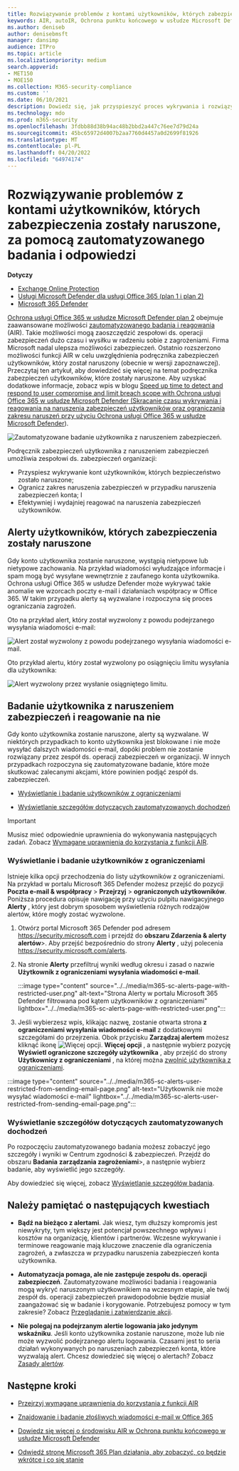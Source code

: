 ```yaml
---
title: Rozwiązywanie problemów z kontami użytkowników, których zabezpieczenia zostały naruszone, za pomocą zautomatyzowanego badania i odpowiedzi
keywords: AIR, autoIR, Ochrona punktu końcowego w usłudze Microsoft Defender, automated, investigation, response, remediation, threats, advanced, threat, protection, compromised
ms.author: deniseb
author: denisebmsft
manager: dansimp
audience: ITPro
ms.topic: article
ms.localizationpriority: medium
search.appverid:
- MET150
- MOE150
ms.collection: M365-security-compliance
ms.custom: ''
ms.date: 06/10/2021
description: Dowiedz się, jak przyspieszyć proces wykrywania i rozwiązywania problemów z kontami użytkowników, których zabezpieczenia zostały naruszone, dzięki możliwościom zautomatyzowanego badania i reagowania w planie Ochrona usługi Office 365 w usłudze Microsoft Defender 2.
ms.technology: mdo
ms.prod: m365-security
ms.openlocfilehash: 3fdbb88d38b94ac48b2bbd2a447c76ee7d79d24a
ms.sourcegitcommit: 45bc65972d4007b2aa7760d4457a0d2699f81926
ms.translationtype: MT
ms.contentlocale: pl-PL
ms.lasthandoff: 04/20/2022
ms.locfileid: "64974174"
---
```

# <a name="address-compromised-user-accounts-with-automated-investigation-and-response"></a>Rozwiązywanie problemów z kontami użytkowników, których zabezpieczenia zostały naruszone, za pomocą zautomatyzowanego badania i odpowiedzi

**Dotyczy**
- [Exchange Online Protection](exchange-online-protection-overview.md)
- [Usługi Microsoft Defender dla usługi Office 365 (plan 1 i plan 2)](defender-for-office-365.md)
- [Microsoft 365 Defender](../defender/microsoft-365-defender.md)

[Ochrona usługi Office 365 w usłudze Microsoft Defender plan 2](defender-for-office-365.md#microsoft-defender-for-office-365-plan-1-and-plan-2) obejmuje zaawansowane możliwości [zautomatyzowanego badania i reagowania](office-365-air.md) (AIR). Takie możliwości mogą zaoszczędzić zespołowi ds. operacji zabezpieczeń dużo czasu i wysiłku w radzeniu sobie z zagrożeniami. Firma Microsoft nadal ulepsza możliwości zabezpieczeń. Ostatnio rozszerzono możliwości funkcji AIR w celu uwzględnienia podręcznika zabezpieczeń użytkowników, który został naruszony (obecnie w wersji zapoznawczej). Przeczytaj ten artykuł, aby dowiedzieć się więcej na temat podręcznika zabezpieczeń użytkowników, które zostały naruszone. Aby uzyskać dodatkowe informacje, zobacz wpis w blogu [Speed up time to detect and respond to user compromise and limit breach scope with Ochrona usługi Office 365 w usłudze Microsoft Defender (Skracanie czasu wykrywania i reagowania na naruszenia zabezpieczeń użytkowników oraz ograniczania zakresu naruszeń przy użyciu Ochrona usługi Office 365 w usłudze Microsoft Defender](https://techcommunity.microsoft.com/t5/Security-Privacy-and-Compliance/Speed-up-time-to-detect-and-respond-to-user-compromise-and-limit/ba-p/977053)).

![Zautomatyzowane badanie użytkownika z naruszeniem zabezpieczeń.](/microsoft-365/media/office365atp-compduserinvestigation.jpg)

Podręcznik zabezpieczeń użytkownika z naruszeniem zabezpieczeń umożliwia zespołowi ds. zabezpieczeń organizacji:

- Przyspiesz wykrywanie kont użytkowników, których bezpieczeństwo zostało naruszone;
- Ogranicz zakres naruszenia zabezpieczeń w przypadku naruszenia zabezpieczeń konta; I
- Efektywniej i wydajniej reagować na naruszenia zabezpieczeń użytkowników.

## <a name="compromised-user-alerts"></a>Alerty użytkowników, których zabezpieczenia zostały naruszone

Gdy konto użytkownika zostanie naruszone, wystąpią nietypowe lub nietypowe zachowania. Na przykład wiadomości wyłudzające informacje i spam mogą być wysyłane wewnętrznie z zaufanego konta użytkownika. Ochrona usługi Office 365 w usłudze Defender może wykrywać takie anomalie we wzorcach poczty e-mail i działaniach współpracy w Office 365. W takim przypadku alerty są wyzwalane i rozpoczyna się proces ograniczania zagrożeń.

Oto na przykład alert, który został wyzwolony z powodu podejrzanego wysyłania wiadomości e-mail:

![Alert został wyzwolony z powodu podejrzanego wysyłania wiadomości e-mail.](/microsoft-365/media/office365atp-suspiciousemailsendalert.jpg)

Oto przykład alertu, który został wyzwolony po osiągnięciu limitu wysyłania dla użytkownika:

![Alert wyzwolony przez wysłanie osiągniętego limitu.](/microsoft-365/media/office365atp-sendinglimitreached.jpg)

## <a name="investigate-and-respond-to-a-compromised-user"></a>Badanie użytkownika z naruszeniem zabezpieczeń i reagowanie na nie

Gdy konto użytkownika zostanie naruszone, alerty są wyzwalane. W niektórych przypadkach to konto użytkownika jest blokowane i nie może wysyłać dalszych wiadomości e-mail, dopóki problem nie zostanie rozwiązany przez zespół ds. operacji zabezpieczeń w organizacji. W innych przypadkach rozpoczyna się zautomatyzowane badanie, które może skutkować zalecanymi akcjami, które powinien podjąć zespół ds. zabezpieczeń.

- [Wyświetlanie i badanie użytkowników z ograniczeniami](#view-and-investigate-restricted-users)

- [Wyświetlanie szczegółów dotyczących zautomatyzowanych dochodzeń](#view-details-about-automated-investigations)

> [!IMPORTANT]
> Musisz mieć odpowiednie uprawnienia do wykonywania następujących zadań. Zobacz [Wymagane uprawnienia do korzystania z funkcji AIR](office-365-air.md#required-permissions-to-use-air-capabilities).

### <a name="view-and-investigate-restricted-users"></a>Wyświetlanie i badanie użytkowników z ograniczeniami

Istnieje kilka opcji przechodzenia do listy użytkowników z ograniczeniami. Na przykład w portalu Microsoft 365 Defender możesz przejść do pozycji **Poczta e-mail & współpracy** \> **Przejrzyj** \> **ograniczonych użytkowników**. Poniższa procedura opisuje nawigację przy użyciu pulpitu nawigacyjnego **Alerty** , który jest dobrym sposobem wyświetlenia różnych rodzajów alertów, które mogły zostać wyzwolone.

1. Otwórz portal Microsoft 365 Defender pod adresem <https://security.microsoft.com> i przejdź do **obszaru Zdarzenia & alerty alertów**\>. Aby przejść bezpośrednio do strony **Alerty** , użyj polecenia <https://security.microsoft.com/alerts>.

2. Na stronie **Alerty** przefiltruj wyniki według okresu i zasad o nazwie **Użytkownik z ograniczeniami wysyłania wiadomości e-mail**.

   :::image type="content" source="../../media/m365-sc-alerts-page-with-restricted-user.png" alt-text="Strona Alerty w portalu Microsoft 365 Defender filtrowana pod kątem użytkowników z ograniczeniami" lightbox="../../media/m365-sc-alerts-page-with-restricted-user.png":::

3. Jeśli wybierzesz wpis, klikając nazwę, zostanie otwarta strona **z ograniczeniami wysyłania wiadomości e-mail** z dodatkowymi szczegółami do przejrzenia. Obok przycisku **Zarządzaj alertem** możesz kliknąć ikonę ![Więcej opcji.](../../media/m365-cc-sc-more-actions-icon.png) **Więcej opcji** , a następnie wybierz pozycję **Wyświetl ograniczone szczegóły użytkownika** , aby przejść do strony **Użytkownicy z ograniczeniami** , na której można [zwolnić użytkownika z ograniczeniami](removing-user-from-restricted-users-portal-after-spam.md).

  :::image type="content" source="../../media/m365-sc-alerts-user-restricted-from-sending-email-page.png" alt-text="Użytkownik nie może wysyłać wiadomości e-mail" lightbox="../../media/m365-sc-alerts-user-restricted-from-sending-email-page.png":::

### <a name="view-details-about-automated-investigations"></a>Wyświetlanie szczegółów dotyczących zautomatyzowanych dochodzeń

Po rozpoczęciu zautomatyzowanego badania możesz zobaczyć jego szczegóły i wyniki w Centrum zgodności & zabezpieczeń. Przejdź do obszaru **Badania** **zarządzania zagrożeniami**\>, a następnie wybierz badanie, aby wyświetlić jego szczegóły.

Aby dowiedzieć się więcej, zobacz [Wyświetlanie szczegółów badania](air-view-investigation-results.md).

## <a name="keep-the-following-points-in-mind"></a>Należy pamiętać o następujących kwestiach

- **Bądź na bieżąco z alertami**. Jak wiesz, tym dłuższy kompromis jest niewykryty, tym większy jest potencjał powszechnego wpływu i kosztów na organizację, klientów i partnerów. Wczesne wykrywanie i terminowe reagowanie mają kluczowe znaczenie dla ograniczenia zagrożeń, a zwłaszcza w przypadku naruszenia zabezpieczeń konta użytkownika.

- **Automatyzacja pomaga, ale nie zastępuje zespołu ds. operacji zabezpieczeń**. Zautomatyzowane możliwości badania i reagowania mogą wykryć naruszonym użytkownikiem na wczesnym etapie, ale twój zespół ds. operacji zabezpieczeń prawdopodobnie będzie musiał zaangażować się w badanie i korygowanie. Potrzebujesz pomocy w tym zakresie? Zobacz [Przeglądanie i zatwierdzanie akcji](air-review-approve-pending-completed-actions.md).

- **Nie polegaj na podejrzanym alertie logowania jako jedynym wskaźniku**. Jeśli konto użytkownika zostanie naruszone, może lub nie może wyzwolić podejrzanego alertu logowania. Czasami jest to seria działań wykonywanych po naruszeniach zabezpieczeń konta, które wyzwalają alert. Chcesz dowiedzieć się więcej o alertach? Zobacz [Zasady alertów](../../compliance/alert-policies.md).

## <a name="next-steps"></a>Następne kroki

- [Przejrzyj wymagane uprawnienia do korzystania z funkcji AIR](office-365-air.md#required-permissions-to-use-air-capabilities)

- [Znajdowanie i badanie złośliwych wiadomości e-mail w Office 365](investigate-malicious-email-that-was-delivered.md)

- [Dowiedz się więcej o środowisku AIR w Ochrona punktu końcowego w usłudze Microsoft Defender](/windows/security/threat-protection/microsoft-defender-atp/automated-investigations)

- [Odwiedź stronę Microsoft 365 Plan działania, aby zobaczyć, co będzie wkrótce i co się stanie](https://www.microsoft.com/microsoft-365/roadmap?filters=)